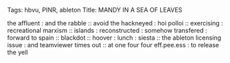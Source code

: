 Tags: hbvu, PINR, ableton
Title: MANDY IN A SEA OF LEAVES
  
the affluent : and the rabble :: avoid the hackneyed : hoi polloi :: exercising : recreational marxism :: islands : reconstructed : somehow transfered : forward to spain :: blackdot :: hoover : lunch : siesta :: the ableton licensing issue : and teamviewer times out :: at one four four eff.pee.ess : to release the yell 
